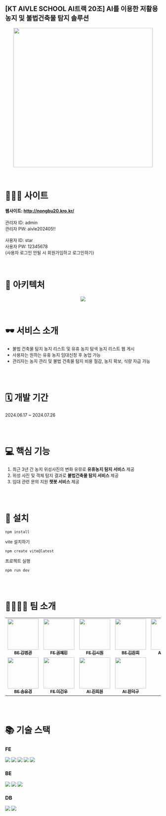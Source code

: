 ## [KT AIVLE SCHOOL AI트랙 20조] AI를 이용한 저활용 농지 및 불법건축물 탐지 솔루션


<p align="center">
  <img src="https://github.com/user-attachments/assets/2a488721-f2a8-49e0-8588-f5a96887525a" width="450" height="450"/>
</p>

<br >

# 🧑🏻‍🌾 사이트
#### 웹사이트: http://nongbu20.kro.kr/
관리자 ID: admin
<br />
관리자 PW: aivle202405!!
<br />
<br />
사용자 ID: star
<br />
사용자 PW: 12345678
<br />
(사용자 로그인 안될 시 회원가입하고 로그인하기)
<br />
<br />
<br />

# 📝 아키텍처
<div align="center">
  <img src="https://github.com/user-attachments/assets/974f6061-fd83-4f57-9553-ec8b3f09b9f1"/>
</div>

<br >
<br >

# 🕶️ 서비스 소개
- 불법 건축물 탐지 농지 리스트 및 유휴 농지 탐색 농지 리스트 웹 게시
- 사용자는 원하는 유휴 농지 임대신청 후 농업 가능
- 관리자는 농지 관리 및 불법 건축물 탐지 비용 절감, 농지 확보, 식량 자급 가능


<br >
<br >

# 🗓️ 개발 기간
2024.06.17 ~ 2024.07.26

<br >
<br >


# 💻 핵심 기능

1. 최근 3년 간 농지 위성사진의 변화 유뮤로 **유휴농지 탐지 서비스** 제공 
2. 위성 사진 및 객체 탐지 결과로 **불법건축물 탐지 서비스** 제공
3. 임대 관련 문의 지원 **챗봇 서비스** 제공

<br >
<br >

# 📲 설치

    npm install

vite 설치하기

    npm create vite@latest

프로젝트 실행

    npm run dev

<br >
<br >

# 👨‍👩‍👧‍👦 팀 소개
<table align="center">
  <tbody>
    <tr>
      <td align="center"><a href="https://github.com/byeonggwan"><img src="https://github.com/user-attachments/assets/24de07ae-d35e-4329-8295-36574a8482de" width="100px;" alt=""/><br /><sub><b>BE 강병관</b></sub></a><br /></td>
      <td align="center"><a href="https://github.com/hyeem37"><img src="https://avatars.githubusercontent.com/u/160707151?v=4" width="100px;" alt=""/><br /><sub><b>FE 권혜민</b></sub></a><br /></td>
      <td align="center"><a href="https://github.com/siwon99"><img src="https://avatars.githubusercontent.com/u/126474541?v=4" width="100px;" alt=""/><br /><sub><b>FE 김시원</b></sub></a><br /></td>
      <td align="center"><a href="https://github.com/githubryan125"><img src="https://avatars.githubusercontent.com/u/105639460?v=4" width="100px;" alt=""/><br /><sub><b>BE 김찬희</b></sub></a><br /></td>
      <td align="center"><a href="https://github.com/j-wonny"><img src="https://avatars.githubusercontent.com/u/120628442?v=4" width="100px;" alt=""/><br /><sub><b>AI 문주원</b></sub></a><br /></td>
     <tr/>
     <td align="center"><a href="https://github.com/Song-yk"><img src="https://github.com/user-attachments/assets/d576f43a-c45d-4a34-bf6c-79eed253c7e4" width="100px;" alt=""/><br /><sub><b>BE 송유경</b></sub></a><br /></td>
      <td align="center"><a href="https://github.com/KOR-GEON-WOO"><img src="https://avatars.githubusercontent.com/u/115761954?v=4" width="100px;" alt=""/><br /><sub><b>FE 이건우</b></sub></a><br /></td>
      <td align="center"><a href="https://github.com/ddongmando"><img src="https://avatars.githubusercontent.com/u/113417618?v=4" width="100px;" alt=""/><br /><sub><b>AI 진희원</b></sub></a><br /></td>
      <td align="center"><a href="https://github.com/HanDeokku"><img src="https://avatars.githubusercontent.com/u/148433888?v=4" width="100px;" alt=""/><br /><sub><b>AI 한덕구</b></sub></a><br /></td>
    </tr>
  </tbody>
</table>
<br>
<br>

# 📚 기술 스택

<div>

### FE
  <img src="https://img.shields.io/badge/React-61DAFB?style=for-the-badge&logo=React&logoColor=black">  
  <img src="https://img.shields.io/badge/HTML-E34F26?style=for-the-badge&logo=HTML5&logoColor=white">  
  <img src="https://img.shields.io/badge/css-1572B6?style=for-the-badge&logo=css3&logoColor=white"> 
  <img src="https://img.shields.io/badge/javascript-F7DF1E?style=for-the-badge&logo=javascript&logoColor=black"> 
  <img src="https://img.shields.io/badge/Vite-646CFF?style=for-the-badge&logo=Vite&logoColor=white"> 

### BE
  <img src="https://img.shields.io/badge/django-092E20?style=for-the-badge&logo=django&logoColor=white">
  <img src="https://img.shields.io/badge/amazonec2-FF9900?style=for-the-badge&logo=amazonec2&logoColor=white"> 
  <img src="https://img.shields.io/badge/nginx-009639?style=for-the-badge&logo=nginx&logoColor=white"> 

### DB
  <img src="https://img.shields.io/badge/amazons3-569A31?style=for-the-badge&logo=amazons3&logoColor=white"> 
  <img src="https://img.shields.io/badge/sqlite-003B57?style=for-the-badge&logo=sqlite&logoColor=white">

<br/>
<br/>

